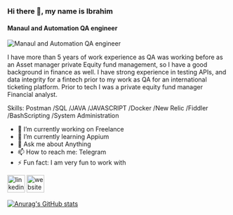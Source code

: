 ### Hi there 👋, my name is Ibrahim
#### Manaul and Automation QA engineer 
![Manaul and Automation QA engineer ](https://arturssmirnovs.github.io/github-profile-readme-generator/images/banner.png)

I have more than 5 years of work experience as QA was working before as an Asset manager private Equity fund management, so I have a good background in finance as well. 
I have strong experience in testing APIs, and data integrity for a fintech prior to my work as QA for an international ticketing platform. 
Prior to tech I was a private equity fund manager Financial analyst. 

Skills: Postman /SQL /JAVA /JAVASCRIPT /Docker /New Relic /Fiddler /BashScripting /System Administration

- 🔭 I’m currently working on Freelance 
- 🌱 I’m currently learning Appium 
- 💬 Ask me about Anything 
- 📫 How to reach me: Telegram 
- ⚡ Fun fact: I am very fun to work with  


[<img src='https://cdn.jsdelivr.net/npm/simple-icons@3.0.1/icons/linkedin.svg' alt='linkedin' height='40'>](https://www.linkedin.com/in/https://www.linkedin.com/in/ibrahim-shabana-061b95196//)  [<img src='https://cdn.jsdelivr.net/npm/simple-icons@3.0.1/icons/icloud.svg' alt='website' height='40'>](https://ibrahimmike.github.io/CV/)  








[![Anurag's GitHub stats](https://github-readme-stats.vercel.app/api?username=ibrahimmike)](https://github.com/anuraghazra/github-readme-stats)
